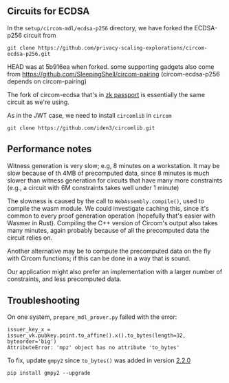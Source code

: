 ## Circuits for ECDSA 

In the `setup/circom-mdl/ecdsa-p256` directory, we have forked the ECDSA-p256 circuit from
```
git clone https://github.com/privacy-scaling-explorations/circom-ecdsa-p256.git
```
HEAD was at 5b916ea when forked. 
some supporting gadgets also come from https://github.com/SleepingShell/circom-pairing
(circom-ecdsa-p256 depends on circom-pairing)

The fork of circom-ecdsa that's in 
[zk passport](https://github.com/zk-passport/openpassport/tree/main/circuits/circuits/utils/circom-ecdsa)
is essentially the same circuit as we're using. 

As in the JWT case, we need to install `circomlib` in `circom`
```
git clone https://github.com/iden3/circomlib.git
```

## Performance notes

Witness generation is very slow; e.g, 8 minutes on a workstation.  It may be
slow because of th 4MB of precomputed data, since 8 minutes is much slower than
witness generation for circuits that have many more constraints (e.g., a
circuit with 6M constraints takes well under 1 minute)

The slowness is caused by the call to `WebAssembly.compile()`, used to compile
the wasm module. We could investigate caching this, since it's common to every
proof generation operation (hopefully that's easier with Wasmer in Rust).
Compiling the C++ version of Circom's output also takes many minutes, again
probably because of all the precomputed data the circuit relies on.

Another alternative may be to compute the precomputed data on the fly with
Circom functions; if this can be done in a way that is sound.

Our application might also prefer an implementation with a larger number of
constraints, and less precomputed data. 

## Troubleshooting

On one system, `prepare_mdl_prover.py` failed with the error:
```
issuer_key_x =  issuer_vk.pubkey.point.to_affine().x().to_bytes(length=32, byteorder='big')
AttributeError: 'mpz' object has no attribute 'to_bytes'
```
To fix, update `gmpy2` since `to_bytes()` was added in version [2.2.0](https://gmpy2.readthedocs.io/en/latest/history.html#changes-in-gmpy2-2-2-0) 
```
pip install gmpy2 --upgrade
```

